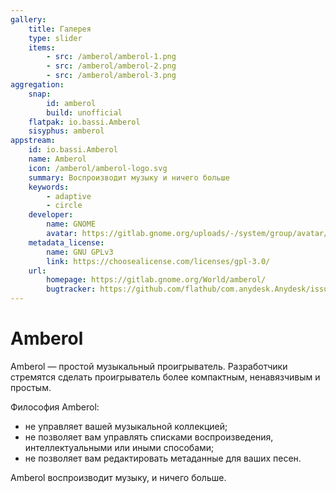 ```yaml
---
gallery:
    title: Галерея
    type: slider
    items:
        - src: /amberol/amberol-1.png
        - src: /amberol/amberol-2.png
        - src: /amberol/amberol-3.png
aggregation:
    snap:
        id: amberol
        build: unofficial
    flatpak: io.bassi.Amberol
    sisyphus: amberol
appstream:
    id: io.bassi.Amberol
    name: Amberol
    icon: /amberol/amberol-logo.svg
    summary: Воспроизводит музыку и ничего больше
    keywords:
        - adaptive
        - circle
    developer:
        name: GNOME
        avatar: https://gitlab.gnome.org/uploads/-/system/group/avatar/8/gnomelogo.png?width=48
    metadata_license:
        name: GNU GPLv3
        link: https://choosealicense.com/licenses/gpl-3.0/
    url:
        homepage: https://gitlab.gnome.org/World/amberol/
        bugtracker: https://github.com/flathub/com.anydesk.Anydesk/issues
---
```


# Amberol

Amberol — простой музыкальный проигрыватель. Разработчики стремятся сделать проигрыватель более компактным, ненавязчивым и простым.

Философия Amberol:

-   не управляет вашей музыкальной коллекцией;
-   не позволяет вам управлять списками воспроизведения, интеллектуальными или иными способами;
-   не позволяет вам редактировать метаданные для ваших песен.

Amberol воспроизводит музыку, и ничего больше.

<AGWGallery />

<!--@include: @apps/_parts/install/content-repo.md-->
<!--@include: @apps/_parts/install/content-flatpak.md-->
<!--@include: @apps/_parts/install/content-snap.md-->
